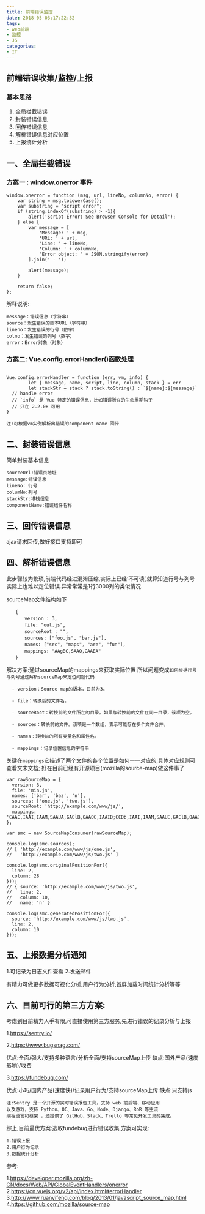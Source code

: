 ```yaml
---
title: 前端错误监控
date: 2018-05-03:17:22:32
tags: 
- web前端
- 监控
- JS
categories:
- IT
---
```


##  前端错误收集/监控/上报

### 基本思路

1. 全局拦截错误
2. 封装错误信息
3. 回传错误信息
4. 解析错误信息对应位置
5. 上报统计分析


<!-- more -->

## 一、全局拦截错误

### 方案一 : window.onerror 事件

```
window.onerror = function (msg, url, lineNo, columnNo, error) {
    var string = msg.toLowerCase();
    var substring = "script error";
    if (string.indexOf(substring) > -1){
        alert('Script Error: See Browser Console for Detail');
    } else {
        var message = [
            'Message: ' + msg,
            'URL: ' + url,
            'Line: ' + lineNo,
            'Column: ' + columnNo,
            'Error object: ' + JSON.stringify(error)
        ].join(' - ');

        alert(message);
    }

    return false;
};	

```

解释说明:

    message：错误信息（字符串）
    source：发生错误的脚本URL（字符串）
    lineno：发生错误的行号（数字）
    colno：发生错误的列号（数字）
    error：Error对象（对象）


### 方案二: Vue.config.errorHandler()函数处理

```

Vue.config.errorHandler = function (err, vm, info) {
		let { message, name, script, line, column, stack } = err
        let stackStr = stack ? stack.toString() : `${name}:${message}`
  // handle error
  // `info` 是 Vue 特定的错误信息，比如错误所在的生命周期钩子
  // 只在 2.2.0+ 可用
}

```

    注:可根据vm实例解析出错误的component name 回传

## 二、封装错误信息
简单封装基本信息

	sourceUrl:错误页地址
	message:错误信息
	lineNo: 行号 
	columNo:列号 
	stackStr:堆栈信息
	componentName:错误组件名称
    

## 三、回传错误信息

ajax请求回传,做好接口支持即可

## 四、解析错误信息

此步骤较为繁琐,前端代码经过混淆压缩,实际上已经‘不可读’,就算知道行号与列号实际上也难以定位错误.异常常常是1行3000列的类似情况.

sourceMap文件结构如下
```
　　{
　　　　version : 3,
　　　　file: "out.js", 
　　　　sourceRoot : "", 
　　　　sources: ["foo.js", "bar.js"],
　　　　names: ["src", "maps", "are", "fun"],
　　　　mappings: "AAgBC,SAAQ,CAAEA"
　　}
```
解决方案:通过sourceMap的mappings来获取实际位置
所以问题变成`如何根据行号与列号通过解析sourceMap来定位问题代码`


      - version：Source map的版本，目前为3。

      - file：转换后的文件名。

      - sourceRoot：转换前的文件所在的目录。如果与转换前的文件在同一目录，该项为空。

      - sources：转换前的文件。该项是一个数组，表示可能存在多个文件合并。

      - names：转换前的所有变量名和属性名。

      - mappings：记录位置信息的字符串
      
      
关键在`mappings`它描述了两个文件的各个位置是如何一一对应的,具体对应规则可查看文末文档;
好在目前已经有开源项目(mozilla的source-map)做这件事了

```
var rawSourceMap = {
  version: 3,
  file: 'min.js',
  names: ['bar', 'baz', 'n'],
  sources: ['one.js', 'two.js'],
  sourceRoot: 'http://example.com/www/js/',
  mappings: 'CAAC,IAAI,IAAM,SAAUA,GAClB,OAAOC,IAAID;CCDb,IAAI,IAAM,SAAUE,GAClB,OAAOA'
};

var smc = new SourceMapConsumer(rawSourceMap);

console.log(smc.sources);
// [ 'http://example.com/www/js/one.js',
//   'http://example.com/www/js/two.js' ]

console.log(smc.originalPositionFor({
  line: 2,
  column: 28
}));
// { source: 'http://example.com/www/js/two.js',
//   line: 2,
//   column: 10,
//   name: 'n' }

console.log(smc.generatedPositionFor({
  source: 'http://example.com/www/js/two.js',
  line: 2,
  column: 10
}));
```

## 五、上报数据分析通知

1.可记录为日志文件查看
2.发送邮件

有精力可做更多数据可视化分析,用户行为分析,首屏加载时间统计分析等等


## 六、目前可行的第三方方案:

考虑到目前精力人手有限,可直接使用第三方服务,先进行错误的记录分析与上报

1.https://sentry.io/

2.https://www.bugsnag.com/

优点:全面/强大/支持多种语言/分析全面/支持sourceMap上传
缺点:国外产品(速度影响)/收费

3.https://fundebug.com/

优点:小巧/国内产品(速度快)/记录用户行为/支持sourceMap上传
缺点:只支持js

    注:Sentry 是一个开源的实时错误报告工具，支持 web 前后端、移动应用
    以及游戏，支持 Python、OC、Java、Go、Node、Django、RoR 等主流
    编程语言和框架 ，还提供了 GitHub、Slack、Trello 等常见开发工具的集成。

综上,目前最优方案:选取fundebug进行错误收集,方案可实现:

    1.错误上报
    2.用户行为记录
    3.数据统计分析

参考:

1.https://developer.mozilla.org/zh-CN/docs/Web/API/GlobalEventHandlers/onerror  
2.https://cn.vuejs.org/v2/api/index.html#errorHandler
3.http://www.ruanyifeng.com/blog/2013/01/javascript_source_map.html
4.https://github.com/mozilla/source-map

